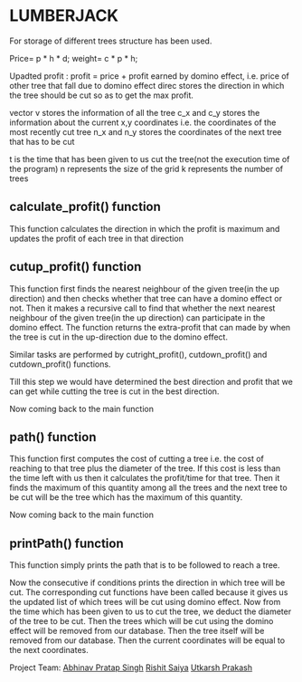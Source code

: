 # LUMBERJACK

For storage of different trees structure has been used.

Price= p * h * d; weight= c * p * h; 

Upadted profit : profit = price + profit earned by domino effect, i.e. price of other tree that fall due to domino effect
direc stores the direction in which the tree should be cut so as to get the max profit.

vector v stores the information of all the tree
c_x and c_y stores the information about the current x,y coordinates i.e. the coordinates of the most recently cut tree
n_x and n_y stores the coordinates of the next tree that has to be cut

t is the time that has been given to us cut the tree(not the execution time of the program)
n represents the size of the grid
k represents the number of trees

calculate_profit() function
---------------------------

This function calculates the direction in which the profit is maximum and updates the profit of each tree in that direction

cutup_profit() function
-----------------------

This function first finds the nearest neighbour of the given tree(in the up direction) 
and then checks whether that tree can have a domino effect or not. Then it makes a recursive
call to find that whether the next nearest neighbour of the given tree(in the up direction)
can participate in the domino effect.
The function returns the extra-profit that can made by when the tree is cut in the up-direction
due to the domino effect.

Similar tasks are performed by cutright_profit(), cutdown_profit() and cutdown_profit() functions.

Till this step we would have determined the best direction and profit that we can get while cutting 
the tree is cut in the best direction.

Now coming back to the main function

path() function
---------------

This function first computes the cost of cutting a tree i.e. the cost of reaching to that
tree plus the diameter of the tree. If this cost is less than the time left with us then 
it calculates the profit/time for that tree. Then it finds the maximum of this quantity among 
all the trees and the next tree to be cut will be the tree which has the maximum of this quantity.

Now coming back to the main function

printPath() function
--------------------

This function simply prints the path that is to be followed to reach a tree.

Now the consecutive if conditions prints the direction in which tree will be cut. The 
corresponding cut functions have been called because it gives us the updated list of 
which trees will be cut using domino effect.
Now from the time which has been given to us to cut the tree, we deduct the diameter of
the tree to be cut. Then the trees which will be cut using the domino effect will be 
removed from our database. Then the tree itself will be removed from our database. Then
the current coordinates will be equal to the next coordinates.

Project Team:
[Abhinav Pratap Singh](https://github.com/)
[Rishit Saiya](htpps://wwww.github.com/rishitsaiya)
[Utkarsh Prakash](https://www.github.com/)
